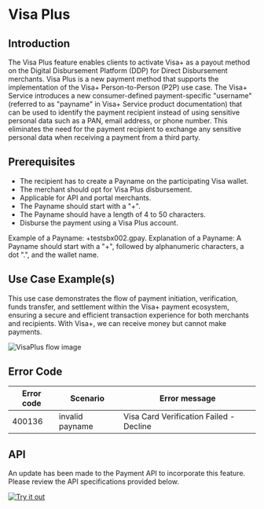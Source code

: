 # Visa Plus

## Introduction

The Visa Plus feature enables clients to activate Visa+ as a payout method on the Digital Disbursement Platform (DDP) for Direct Disbursement merchants. Visa Plus is a new payment method that supports the implementation of the Visa+ Person-to-Person (P2P) use case. The Visa+ Service introduces a new consumer-defined payment-specific "username" (referred to as "payname" in Visa+ Service product documentation) that can be used to identify the payment recipient instead of using sensitive personal data such as a PAN, email address, or phone number. This eliminates the need for the payment recipient to exchange any sensitive personal data when receiving a payment from a third party.

## Prerequisites 
 
- The recipient has to create a Payname on the participating Visa wallet.
- The merchant should opt for Visa Plus disbursement.
- Applicable for API and portal merchants.
- The Payname should start with a "+".
- The Payname should have a length of 4 to 50 characters.
- Disburse the payment using a Visa Plus account.

Example of a Payname: +testsbx002.gpay.
Explanation of a Payname: A Payname should start with a "+", followed by alphanumeric characters, a dot ".", and the wallet name.


## Use Case Example(s)

This use case demonstrates the flow of payment initiation, verification, funds transfer, and settlement within the Visa+ payment ecosystem, ensuring a secure and efficient transaction experience for both merchants and recipients. With Visa+, we can receive money but cannot make payments.

![VisaPlus flow image](../../assets/images/VisaPlus.png "VisaPlus flow image")


## Error Code

| Error code 	|  Scenario 	| Error message	  	|
|---------------|--------------------------|--------------------|
| 400136 |  invalid payname  | Visa Card Verification Failed - Decline |

## API 

An update has been made to the Payment API to incorporate this feature. Please review the API specifications provided below.

[![Try it out](../../../../assets/images/button.png)](../api/?type=post&path=/ddp/v1/payments)
